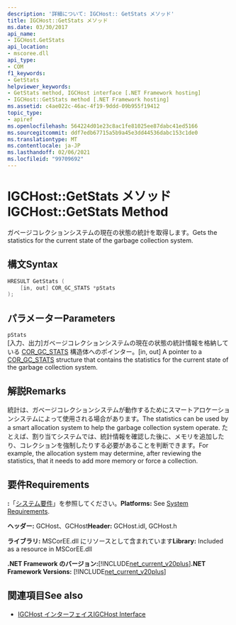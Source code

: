 ```yaml
---
description: '詳細について: IGCHost:: GetStats メソッド'
title: IGCHost::GetStats メソッド
ms.date: 03/30/2017
api_name:
- IGCHost.GetStats
api_location:
- mscoree.dll
api_type:
- COM
f1_keywords:
- GetStats
helpviewer_keywords:
- GetStats method, IGCHost interface [.NET Framework hosting]
- IGCHost::GetStats method [.NET Framework hosting]
ms.assetid: c4ae022c-46ac-4f19-9ddd-09b955f19412
topic_type:
- apiref
ms.openlocfilehash: 564224d01e23c8ac1fe81025ee87dabc41ed5166
ms.sourcegitcommit: ddf7edb67715a5b9a45e3dd44536dabc153c1de0
ms.translationtype: MT
ms.contentlocale: ja-JP
ms.lasthandoff: 02/06/2021
ms.locfileid: "99709692"
---
```

# <a name="igchostgetstats-method"></a><span data-ttu-id="73716-103">IGCHost::GetStats メソッド</span><span class="sxs-lookup"><span data-stu-id="73716-103">IGCHost::GetStats Method</span></span>

<span data-ttu-id="73716-104">ガベージコレクションシステムの現在の状態の統計を取得します。</span><span class="sxs-lookup"><span data-stu-id="73716-104">Gets the statistics for the current state of the garbage collection system.</span></span>  
  
## <a name="syntax"></a><span data-ttu-id="73716-105">構文</span><span class="sxs-lookup"><span data-stu-id="73716-105">Syntax</span></span>  
  
```cpp  
HRESULT GetStats (  
    [in, out] COR_GC_STATS *pStats  
);  
```  
  
## <a name="parameters"></a><span data-ttu-id="73716-106">パラメーター</span><span class="sxs-lookup"><span data-stu-id="73716-106">Parameters</span></span>  

 `pStats`  
 <span data-ttu-id="73716-107">[入力、出力]ガベージコレクションシステムの現在の状態の統計情報を格納している [COR_GC_STATS](cor-gc-stats-structure.md) 構造体へのポインター。</span><span class="sxs-lookup"><span data-stu-id="73716-107">[in, out] A pointer to a [COR_GC_STATS](cor-gc-stats-structure.md) structure that contains the statistics for the current state of the garbage collection system.</span></span>  
  
## <a name="remarks"></a><span data-ttu-id="73716-108">解説</span><span class="sxs-lookup"><span data-stu-id="73716-108">Remarks</span></span>  

 <span data-ttu-id="73716-109">統計は、ガベージコレクションシステムが動作するためにスマートアロケーションシステムによって使用される場合があります。</span><span class="sxs-lookup"><span data-stu-id="73716-109">The statistics can be used by a smart allocation system to help the garbage collection system operate.</span></span> <span data-ttu-id="73716-110">たとえば、割り当てシステムでは、統計情報を確認した後に、メモリを追加したり、コレクションを強制したりする必要があることを判断できます。</span><span class="sxs-lookup"><span data-stu-id="73716-110">For example, the allocation system may determine, after reviewing the statistics, that it needs to add more memory or force a collection.</span></span>  
  
## <a name="requirements"></a><span data-ttu-id="73716-111">要件</span><span class="sxs-lookup"><span data-stu-id="73716-111">Requirements</span></span>  

 <span data-ttu-id="73716-112">**:**「[システム要件](../../get-started/system-requirements.md)」を参照してください。</span><span class="sxs-lookup"><span data-stu-id="73716-112">**Platforms:** See [System Requirements](../../get-started/system-requirements.md).</span></span>  
  
 <span data-ttu-id="73716-113">**ヘッダー:** GCHost、GCHost</span><span class="sxs-lookup"><span data-stu-id="73716-113">**Header:** GCHost.idl, GCHost.h</span></span>  
  
 <span data-ttu-id="73716-114">**ライブラリ:** MSCorEE.dll にリソースとして含まれています</span><span class="sxs-lookup"><span data-stu-id="73716-114">**Library:** Included as a resource in MSCorEE.dll</span></span>  
  
 <span data-ttu-id="73716-115">**.NET Framework のバージョン:**[!INCLUDE[net_current_v20plus](../../../../includes/net-current-v20plus-md.md)]</span><span class="sxs-lookup"><span data-stu-id="73716-115">**.NET Framework Versions:** [!INCLUDE[net_current_v20plus](../../../../includes/net-current-v20plus-md.md)]</span></span>  
  
## <a name="see-also"></a><span data-ttu-id="73716-116">関連項目</span><span class="sxs-lookup"><span data-stu-id="73716-116">See also</span></span>

- [<span data-ttu-id="73716-117">IGCHost インターフェイス</span><span class="sxs-lookup"><span data-stu-id="73716-117">IGCHost Interface</span></span>](igchost-interface.md)
